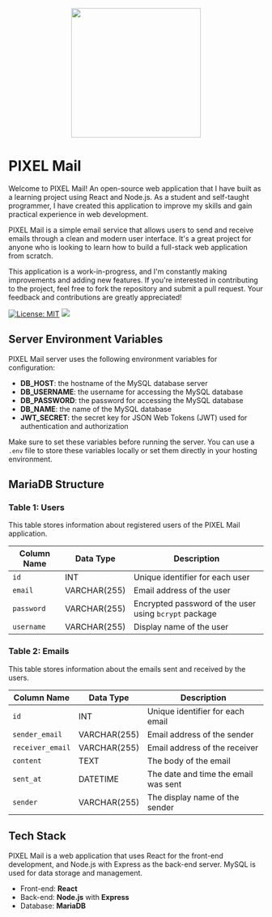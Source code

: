 <p align="center">
  <img height="256px" src="https://user-images.githubusercontent.com/69297872/225576519-1128edd8-f3aa-4787-9d13-47fb1dc7bc93.png" />
</p>

# PIXEL Mail
Welcome to PIXEL Mail! An open-source web application that I have built as a learning project using React and Node.js. As a student and self-taught programmer, I have created this application to improve my skills and gain practical experience in web development.

PIXEL Mail is a simple email service that allows users to send and receive emails through a clean and modern user interface. It's a great project for anyone who is looking to learn how to build a full-stack web application from scratch.

This application is a work-in-progress, and I'm constantly making improvements and adding new features. If you're interested in contributing to the project, feel free to fork the repository and submit a pull request. Your feedback and contributions are greatly appreciated!

[![License: MIT](https://img.shields.io/badge/License-MIT-yellow.svg)](https://opensource.org/licenses/MIT)
![](https://img.shields.io/github/actions/workflow/status/saphalpdyl/Gmail_Clone-using-SQL/lint.yml)

## Server Environment Variables

PIXEL Mail server uses the following environment variables for configuration:

- **DB_HOST**: the hostname of the MySQL database server
- **DB_USERNAME**: the username for accessing the MySQL database
- **DB_PASSWORD**: the password for accessing the MySQL database
- **DB_NAME**: the name of the MySQL database
- **JWT_SECRET**: the secret key for JSON Web Tokens (JWT) used for authentication and authorization

Make sure to set these variables before running the server. You can use a `.env` file to store these variables locally or set them directly in your hosting environment.

## MariaDB  Structure
### Table 1: Users

This table stores information about registered users of the PIXEL Mail application.

| Column Name | Data Type | Description |
| --- | --- | --- |
| `id` | INT | Unique identifier for each user |
| `email` | VARCHAR(255) | Email address of the user |
| `password` | VARCHAR(255) | Encrypted password of the user using `bcrypt` package |
| `username` | VARCHAR(255) | Display name of the user |

### Table 2: Emails

This table stores information about the emails sent and received by the users.

| Column Name | Data Type | Description |
| --- | --- | --- |
| `id` | INT | Unique identifier for each email |
| `sender_email` | VARCHAR(255) | Email address of the sender |
| `receiver_email` | VARCHAR(255) | Email address of the receiver |
| `content` | TEXT | The body of the email |
| `sent_at` | DATETIME | The date and time the email was sent |
| `sender` | VARCHAR(255) | The display name of the sender |


## Tech Stack
PIXEL Mail is a web application that uses React for the front-end development, and Node.js with Express as the back-end server. MySQL is used for data storage and management.

- Front-end: **React**
- Back-end: **Node.js** with **Express**
- Database: **MariaDB**

